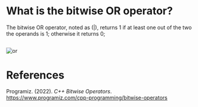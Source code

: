 # What is the bitwise OR operator? 

The bitwise OR operator, noted as (|), returns 1 if at least one out of the two the operands is 1; otherwise it returns 0; 

##

![or](https://user-images.githubusercontent.com/109105989/207988917-3937875c-5bff-4720-b7d1-114c6a60a406.png)



# References 
Programiz. (2022). *C++ Bitwise Operators*. <https://www.programiz.com/cpp-programming/bitwise-operators> 
